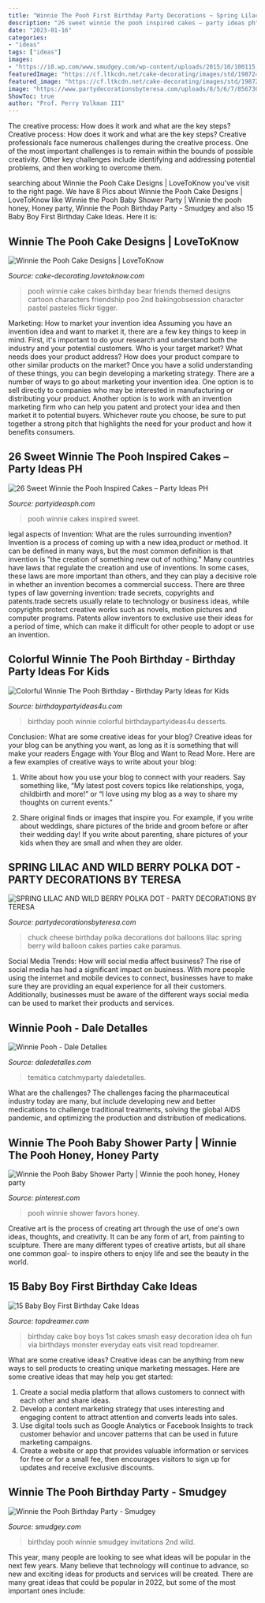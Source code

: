 ```yaml
---
title: "Winnie The Pooh First Birthday Party Decorations ~ Spring Lilac And Wild Berry Polka Dot"
description: "26 sweet winnie the pooh inspired cakes – party ideas ph"
date: "2023-01-16"
categories:
- "ideas"
tags: ["ideas"]
images:
- "https://i0.wp.com/www.smudgey.com/wp-content/uploads/2015/10/100115_0246Esmall.jpg"
featuredImage: "https://cf.ltkcdn.net/cake-decorating/images/std/198724-282x425-winnie-the-pooh-cake.jpg"
featured_image: "https://cf.ltkcdn.net/cake-decorating/images/std/198724-282x425-winnie-the-pooh-cake.jpg"
image: "https://www.partydecorationsbyteresa.com/uploads/8/5/6/7/8567309/4931819_orig.jpg?0"
ShowToc: true
author: "Prof. Perry Volkman III"
---
```



The creative process: How does it work and what are the key steps?
Creative process: How does it work and what are the key steps?
Creative professionals face numerous challenges during the creative process. One of the most important challenges is to remain within the bounds of possible creativity. Other key challenges include identifying and addressing potential problems, and then working to overcome them.

	

		
searching about Winnie the Pooh Cake Designs | LoveToKnow you've visit to the right page. We have 8 Pics about Winnie the Pooh Cake Designs | LoveToKnow like Winnie the Pooh Baby Shower Party | Winnie the pooh honey, Honey party, Winnie the Pooh Birthday Party - Smudgey and also 15 Baby Boy First Birthday Cake Ideas. Here it is:
		
    
## Winnie The Pooh Cake Designs | LoveToKnow

<img loading=lazy src="https://cf.ltkcdn.net/cake-decorating/images/std/198724-282x425-winnie-the-pooh-cake.jpg" onerror="this.onerror=null;this.src='https://tse1.mm.bing.net/th?id=OIP.a8nOuJd-M-l5ETRJH5iHnwHaLK&amp;pid=15.1';" alt="Winnie the Pooh Cake Designs | LoveToKnow">

_Source: cake-decorating.lovetoknow.com_

>pooh winnie cake cakes birthday bear friends themed designs cartoon characters friendship poo 2nd bakingobsession character pastel pasteles flickr tigger. 

	

Marketing: How to market your invention idea
Assuming you have an invention idea and want to market it, there are a few key things to keep in mind. First, it's important to do your research and understand both the industry and your potential customers. Who is your target market? What needs does your product address? How does your product compare to other similar products on the market? Once you have a solid understanding of these things, you can begin developing a marketing strategy.
There are a number of ways to go about marketing your invention idea. One option is to sell directly to companies who may be interested in manufacturing or distributing your product. Another option is to work with an invention marketing firm who can help you patent and protect your idea and then market it to potential buyers. Whichever route you choose, be sure to put together a strong pitch that highlights the need for your product and how it benefits consumers.

    
## 26 Sweet Winnie The Pooh Inspired Cakes – Party Ideas PH

<img loading=lazy src="http://www.partyideasph.com/wp-content/uploads/2017/02/Party-Ideas-PH-26-Winnie-the-Pooh-Inspired-Cakes-1.jpg" onerror="this.onerror=null;this.src='https://tse1.mm.bing.net/th?id=OIP.Shhdi2wToToh1G8GlIL-KgHaLH&amp;pid=15.1';" alt="26 Sweet Winnie the Pooh Inspired Cakes – Party Ideas PH">

_Source: partyideasph.com_

>pooh winnie cakes inspired sweet. 

	

legal aspects of Invention: What are the rules surrounding invention?
Invention is a process of coming up with a new idea,product or method. It can be defined in many ways, but the most common definition is that invention is "the creation of something new out of nothing." Many countries have laws that regulate the creation and use of inventions. In some cases, these laws are more important than others, and they can play a decisive role in whether an invention becomes a commercial success.
There are three types of law governing invention: trade secrets, copyrights and patents.trade secrets usually relate to technology or business ideas, while copyrights protect creative works such as novels, motion pictures and computer programs. Patents allow inventors to exclusive use their ideas for a period of time, which can make it difficult for other people to adopt or use an invention.

    
## Colorful Winnie The Pooh Birthday - Birthday Party Ideas For Kids

<img loading=lazy src="https://www.birthdaypartyideas4u.com/wp-content/uploads/2016/05/Colorful-Winnie-The-Pooh-Birthday-Desserts-600x891.jpg" onerror="this.onerror=null;this.src='https://tse3.mm.bing.net/th?id=OIP.hITidikSgmSQZm-yBY8LqAHaK_&amp;pid=15.1';" alt="Colorful Winnie The Pooh Birthday - Birthday Party Ideas for Kids">

_Source: birthdaypartyideas4u.com_

>birthday pooh winnie colorful birthdaypartyideas4u desserts. 

	

Conclusion: What are some creative ideas for your blog?
Creative ideas for your blog can be anything you want, as long as it is something that will make your readers Engage with Your Blog and Want to Read More. Here are a few examples of creative ways to write about your blog:
1. Write about how you use your blog to connect with your readers. Say something like, “My latest post covers topics like relationships, yoga, childbirth and more!” or “I love using my blog as a way to share my thoughts on current events.”

2. Share original finds or images that inspire you. For example, if you write about weddings, share pictures of the bride and groom before or after their wedding day! If you write about parenting, share pictures of your kids when they are small and when they are older.


    
## SPRING LILAC AND WILD BERRY POLKA DOT - PARTY DECORATIONS BY TERESA

<img loading=lazy src="https://www.partydecorationsbyteresa.com/uploads/8/5/6/7/8567309/4931819_orig.jpg?0" onerror="this.onerror=null;this.src='https://tse1.mm.bing.net/th?id=OIP.tEBfIEKAl0tdULvwXloW8gHaJ4&amp;pid=15.1';" alt="SPRING LILAC AND WILD BERRY POLKA DOT - PARTY DECORATIONS BY TERESA">

_Source: partydecorationsbyteresa.com_

>chuck cheese birthday polka decorations dot balloons lilac spring berry wild balloon cakes parties cake paramus. 

	

Social Media Trends: How will social media affect business?
The rise of social media has had a significant impact on business. With more people using the internet and mobile devices to connect, businesses have to make sure they are providing an equal experience for all their customers. Additionally, businesses must be aware of the different ways social media can be used to market their products and services.

    
## Winnie Pooh - Dale Detalles

<img loading=lazy src="https://i1.wp.com/www.daledetalles.com/wp-content/uploads/2016/06/11-2.jpg" onerror="this.onerror=null;this.src='https://tse2.mm.bing.net/th?id=OIP.5k4Rq4UlvWygeMgfMuhGGAHaJ4&amp;pid=15.1';" alt="Winnie Pooh - Dale Detalles">

_Source: daledetalles.com_

>temática catchmyparty daledetalles. 

	

What are the challenges?
The challenges facing the pharmaceutical industry today are many, but include developing new and better medications to challenge traditional treatments, solving the global AIDS pandemic, and optimizing the production and distribution of medications.

    
## Winnie The Pooh Baby Shower Party | Winnie The Pooh Honey, Honey Party

<img loading=lazy src="https://i.pinimg.com/originals/e7/52/1e/e7521eec756054e6afb788cee8e43833.jpg" onerror="this.onerror=null;this.src='https://tse3.mm.bing.net/th?id=OIP.xar_wYJPRaoK6VRNHL-FGQHaL_&amp;pid=15.1';" alt="Winnie the Pooh Baby Shower Party | Winnie the pooh honey, Honey party">

_Source: pinterest.com_

>pooh winnie shower favors honey. 

	

Creative art is the process of creating art through the use of one's own ideas, thoughts, and creativity. It can be any form of art, from painting to sculpture. There are many different types of creative artists, but all share one common goal- to inspire others to enjoy life and see the beauty in the world.

    
## 15 Baby Boy First Birthday Cake Ideas

<img loading=lazy src="http://www.topdreamer.com/wp-content/uploads/2014/10/83919e3e0fd87bdbb1154efa0a065929.jpg" onerror="this.onerror=null;this.src='https://tse4.mm.bing.net/th?id=OIP.AvCDNWARP-0kjFjc6lRWAgHaLH&amp;pid=15.1';" alt="15 Baby Boy First Birthday Cake Ideas">

_Source: topdreamer.com_

>birthday cake boy boys 1st cakes smash easy decoration idea oh fun via birthdays monster everyday eats visit read topdreamer. 

	

What are some creative ideas?
Creative ideas can be anything from new ways to sell products to creating unique marketing messages. Here are some creative ideas that may help you get started: 
1. Create a social media platform that allows customers to connect with each other and share ideas. 
2. Develop a content marketing strategy that uses interesting and engaging content to attract attention and converts leads into sales. 
3. Use digital tools such as Google Analytics or Facebook Insights to track customer behavior and uncover patterns that can be used in future marketing campaigns. 
4. Create a website or app that provides valuable information or services for free or for a small fee, then encourages visitors to sign up for updates and receive exclusive discounts.

    
## Winnie The Pooh Birthday Party - Smudgey

<img loading=lazy src="https://i0.wp.com/www.smudgey.com/wp-content/uploads/2015/10/100115_0246Esmall.jpg" onerror="this.onerror=null;this.src='https://tse2.mm.bing.net/th?id=OIP.B-2TswhO86saKD7LgMv_6QHaLH&amp;pid=15.1';" alt="Winnie the Pooh Birthday Party - Smudgey">

_Source: smudgey.com_

>birthday pooh winnie smudgey invitations 2nd wild. 

	

This year, many people are looking to see what ideas will be popular in the next few years. Many believe that technology will continue to advance, so new and exciting ideas for products and services will be created. There are many great ideas that could be popular in 2022, but some of the most important ones include: 

